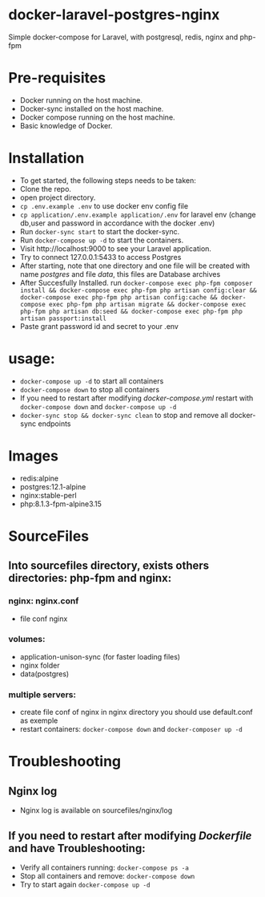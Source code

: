 # docker-laravel-postgres-nginx

Simple docker-compose for Laravel, with postgresql, redis, nginx and php-fpm

# Pre-requisites

- Docker running on the host machine.
- Docker-sync installed on the host machine.
- Docker compose running on the host machine.
- Basic knowledge of Docker.

# Installation

- To get started, the following steps needs to be taken:
- Clone the repo.
- open project directory.
- `cp .env.example .env` to use docker env config file
- `cp application/.env.example application/.env` for laravel env (change db,user and password in accordance with the docker .env)
- Run `docker-sync start` to start the docker-sync.
- Run `docker-compose up -d` to start the containers.
- Visit http://localhost:9000 to see your Laravel application.
- Try to connect 127.0.0.1:5433 to access Postgres
- After starting, note that one directory and one file will be created with name _postgres_ and file _data_, this files are Database archives
- After Succesfully Installed. run `docker-compose exec php-fpm composer install && docker-compose exec php-fpm php artisan config:clear && docker-compose exec php-fpm php artisan config:cache && docker-compose exec php-fpm php artisan migrate && docker-compose exec php-fpm php artisan db:seed && docker-compose exec php-fpm php artisan passport:install`
- Paste grant password id and secret to your .env

# usage:

- `docker-compose up -d` to start all containers
- `docker-compose down` to stop all containers
- If you need to restart after modifying _docker-compose.yml_ restart with `docker-compose down` and `docker-compose up -d`
- `docker-sync stop && docker-sync clean` to stop and remove all docker-sync endpoints

# Images

- redis:alpine
- postgres:12.1-alpine
- nginx:stable-perl
- php:8.1.3-fpm-alpine3.15

# SourceFiles

## Into **sourcefiles** directory, exists others directories: **php-fpm** and **nginx**:

### nginx: nginx.conf

- file conf nginx

### volumes:

- application-unison-sync (for faster loading files)
- nginx folder
- data(postgres)

### multiple servers:

- create file conf of nginx in nginx directory you should use default.conf as exemple
- restart containers: `docker-compose down` and `docker-composer up -d`

# Troubleshooting

## Nginx log

- Nginx log is available on sourcefiles/nginx/log

## If you need to restart after modifying _Dockerfile_ and have Troubleshooting:

- Verify all containers running: `docker-compose ps -a`
- Stop all containers and remove: `docker-compose down`
- Try to start again `docker-compose up -d`
